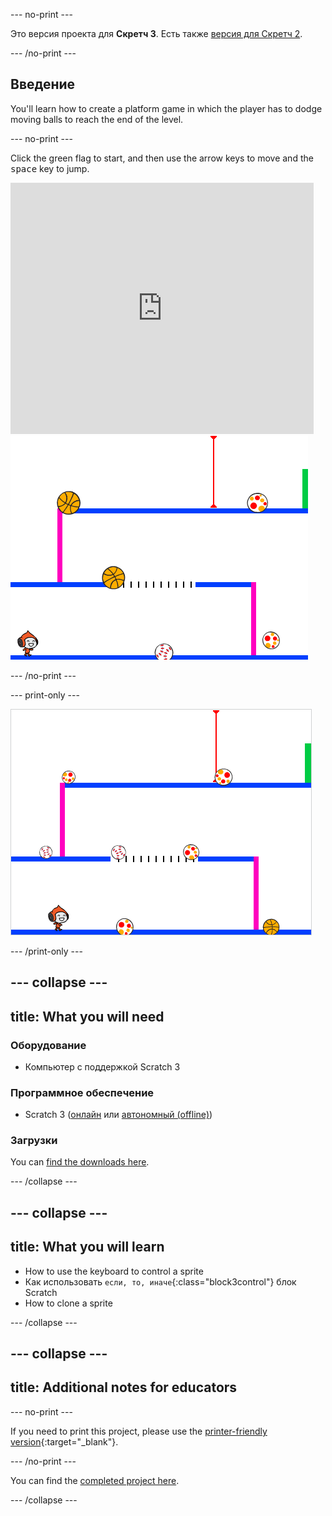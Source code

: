 \--- no-print \---

Это версия проекта для **Скретч 3**. Есть также [версия для Скретч 2](https://projects.raspberrypi.org/en/projects/dodgeball-scratch2).

\--- /no-print \---

## Введение

You'll learn how to create a platform game in which the player has to dodge moving balls to reach the end of the level.

\--- no-print \---

Click the green flag to start, and then use the arrow keys to move and the <kbd>space</kbd> key to jump.

<div class="scratch-preview">
  <iframe allowtransparency="true" width="485" height="402" src="https://scratch.mit.edu/projects/embed/251809924/?autostart=false" frameborder="0" scrolling="no"></iframe>
  <img src="images/dodge-final.png">
</div>

\--- /no-print \---

\--- print-only \---

![dodgeball game being played](images/dodgeball-showcase.png)

\--- /print-only \---

## \--- collapse \---

## title: What you will need

### Оборудование

+ Компьютер с поддержкой Scratch 3

### Программное обеспечение

+ Scratch 3 ([онлайн](https://scratch.mit.edu/projects/editor/) или [автономный (offline)](https://scratch.mit.edu/download/))

### Загрузки

You can [find the downloads here](http://rpf.io/p/en/dodgeball-go).

\--- /collapse \---

## \--- collapse \---

## title: What you will learn

+ How to use the keyboard to control a sprite
+ Как использовать `если, то, иначе`{:class="block3control"} блок Scratch
+ How to clone a sprite

\--- /collapse \---

## \--- collapse \---

## title: Additional notes for educators

\--- no-print \---

If you need to print this project, please use the [printer-friendly version](https://projects.raspberrypi.org/en/projects/dodgeball/print){:target="_blank"}.

\--- /no-print \---

You can find the [completed project here](http://rpf.io/p/en/dodgeball-get).

\--- /collapse \---